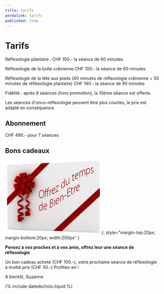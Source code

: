```yaml
---
title: tarifs
permalink: tarifs
published: true
---
```


# Tarifs

Réflexologie plantaire :
CHF 100.- la séance de 60 minutes

Réflexologie de la boîte crânienne
CHF 100.- la séance de 60 minutes

Réflexologie de la tête aux pieds 
(40 minutes de réflexologie crânienne + 50 minutes de réflexologie plantaire)
CHF 140.- la séance de 90 minutes

Fidélité : après 9 séances (hors promotion), la 10ème séance est offerte.

Les séances d'onco-réflexologie peuvent être plus courtes, le prix est adapté en conséquence.

## Abonnement

CHF 490.- pour 7 séances

## Bons cadeaux

![Logo Réseau Cancer du Sein](./images/boncadeau.jpg){: style="margin-top:20px; margin-bottom:20px; width:200px" }

**Pensez à vos proches et à vos amis, offrez leur une séance de réflexologie**

Un bon cadeau acheté (CHF 100.-), votre prochaine séance de réflexologie à moitié prix (CHF 50.-)
Profitez-en !

A bientôt, Suzanne

{% include datedechoix.liquid %}
